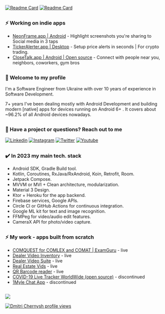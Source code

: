 
[![Readme Card](https://github-readme-stats.vercel.app/api/pin/?username=mobiledevpro&repo=Jetpack-Compose-ChatApp-Template&theme=dark&PAT_1=111122)](https://github.com/mobiledevpro/Jetpack-Compose-ChatApp-Template)
[![Readme Card](https://github-readme-stats.vercel.app/api/pin/?username=mobiledevpro&repo=Android-Kotlin-MVVM-Template&theme=dark&PAT_1=11122)](https://github.com/mobiledevpro/Android-Kotlin-MVVM-Template)

## 
### ⚡ Working on indie apps
- [NeonFrame.app | Android](https://neonframe.app) - Highlight screenshots you're sharing to Social media in 3 taps
- [TickerAlerter.app | Desktop](https://tickeralerter.app/) - Setup price alerts in seconds | For crypto trading.
- [CloseTalk.app | Android | Open source](https://closetalk.app) - Connect with people near you, neighbors, coworkers, gym bros



## 
### 👋 Welcome to my profile 
  
I'm a Software Engineer from Ukraine with over 10 years of experience in Software Development.

7+ years I've been dealing mostly with Android Development and building modern [native] apps for devices running on Android 6+ . It covers about ~96.2% of all Android devices nowadays.

##
### :speech_balloon: Have a project or questions? Reach out to me
[![Linkedin](https://img.shields.io/badge/-linkedin-0A66C2?logo=linkedin&logoColor=white)](https://www.linkedin.com/in/dmitriychernysh/)
[![Instagram](https://img.shields.io/badge/-instagram-E4405F?logo=instagram&message=Behind+the+scenes+in+Storiesn&logoColor=white)](https://www.instagram.com/mobiledevpro/)
[![Twitter](https://img.shields.io/badge/-twitter-1DA1F2?logo=twitter&logoColor=white)](https://twitter.com/mobiledev_pro)
[![Youtube](https://img.shields.io/badge/-youtube-red?logo=youtube&message=Youtube)](https://www.youtube.com/@mobiledevpro?sub_confirmation=1)



## 
### :heavy_check_mark: In 2023 my main tech. stack

* Android SDK, Gradle Build tool.
* Kotlin, Coroutines, RxJava/RxAndroid, Koin, Retrofit, Room.
* Jetpack Compose.
* MVVM or MVI + Clean architecture, modularization.
* Material 3 Design.
* Ktor + Heroku for the app backend.
* Firebase services, Google APIs.
* Circle CI or GitHub Actions for continuous integration.
* Google ML kit for text and image recognition.
* FFMPeg for video/audio edit features.
* CameraX API for photo/video capture.

## 
### ⚡ My work - apps built from scratch
- [COMQUEST for COMLEX and COMAT | ExamGuru](https://play.google.com/store/apps/details?id=exam.comquest.test) - live
- [Dealer Video Inventory](https://play.google.com/store/apps/details?id=com.lesa.videoinventory.stream.new) - live
- [Dealer Video Suite](https://play.google.com/store/apps/details?id=com.lesa.dealervideosuite) - live
- [Real Estate Vids](https://play.google.com/store/apps/details?id=com.lesa.realestate) - live
- [QR Barcode reader](https://play.google.com/store/apps/details?id=com.mobiledevpro.barcodescanner) - live
- [COVID-19 Live Tracker WorldWide (open source)](https://github.com/dmitriy-chernysh/covid-19-tracker-android) - discontinued
- [1Myle Chat App](https://www.instagram.com/p/Bi42AwDBWUx/) - discontinued

## 
![](https://komarev.com/ghpvc/?username=dmitriy-chernysh&style=flat-square)

[![Dmitri Chernysh profile views](https://u8views.com/api/v1/github/profiles/5750211/views/day-week-month-total-count.svg)](https://u8views.com/github/dmitriy-chernysh)

<!--
**dmitriy-chernysh/dmitriy-chernysh** is a ✨ _special_ ✨ repository because its `README.md` (this file) appears on your GitHub profile.

Here are some ideas to get you started:

- 🔭 I’m currently working on ...
- 🌱 I’m currently learning ...
- 👯 I’m looking to collaborate on ...
- 🤔 I’m looking for help with ...
- 💬 Ask me about ...
- 📫 How to reach me: ...
- 😄 Pronouns: ...
- ⚡ Fun fact: ...
-->
